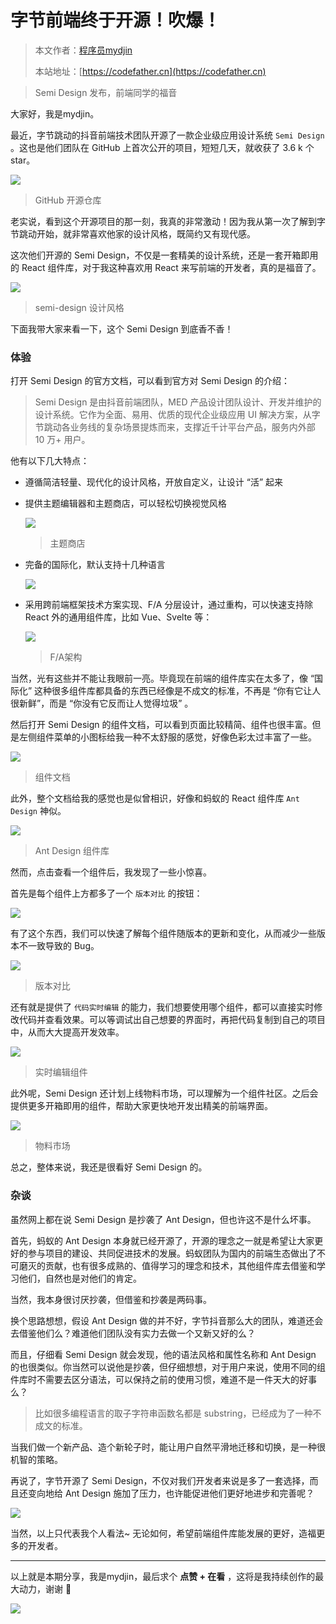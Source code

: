 # 字节前端终于开源！吹爆！

> 本文作者：[程序员mydjin](https://yuyuanweb.feishu.cn/wiki/Abldw5WkjidySxkKxU2cQdAtnah)
>
> 本站地址：[https://codefather.cn](https://codefather.cn)

> Semi Design 发布，前端同学的福音

大家好，我是mydjin。

最近，字节跳动的抖音前端技术团队开源了一款企业级应用设计系统 `Semi Design` 。这也是他们团队在 GitHub 上首次公开的项目，短短几天，就收获了 3.6 k 个 star。

![](https://pic.yupi.icu/5563/202311091151185.png)

> GitHub 开源仓库

老实说，看到这个开源项目的那一刻，我真的非常激动！因为我从第一次了解到字节跳动开始，就非常喜欢他家的设计风格，既简约又有现代感。

这次他们开源的 Semi Design，不仅是一套精美的设计系统，还是一套开箱即用的 React 组件库，对于我这种喜欢用 React 来写前端的开发者，真的是福音了。

![](https://pic.yupi.icu/5563/202311091151279.png)

> semi-design 设计风格

下面我带大家来看一下，这个 Semi Design 到底香不香！

### 体验

打开 Semi Design 的官方文档，可以看到官方对 Semi Design 的介绍：

> Semi Design 是由抖音前端团队，MED 产品设计团队设计、开发并维护的设计系统。它作为全面、易用、优质的现代企业级应用 UI 解决方案，从字节跳动各业务线的复杂场景提炼而来，支撑近千计平台产品，服务内外部 10 万+ 用户。

他有以下几大特点：

- 遵循简洁轻量、现代化的设计风格，开放自定义，让设计 “活” 起来

- 提供主题编辑器和主题商店，可以轻松切换视觉风格

  ![](https://pic.yupi.icu/5563/202311091151248.png)

  > 主题商店

- 完备的国际化，默认支持十几种语言

  ![](https://pic.yupi.icu/5563/202311091151221.png)

- 采用跨前端框架技术方案实现、F/A 分层设计，通过重构，可以快速支持除 React 外的通用组件库，比如 Vue、Svelte 等：

  ![](https://pic.yupi.icu/5563/202311091151173.png)

  > F/A架构

当然，光有这些并不能让我眼前一亮。毕竟现在前端的组件库实在太多了，像 “国际化” 这种很多组件库都具备的东西已经像是不成文的标准，不再是 “你有它让人很新鲜”，而是 “你没有它反而让人觉得垃圾” 。

然后打开 Semi Design 的组件文档，可以看到页面比较精简、组件也很丰富。但是左侧组件菜单的小图标给我一种不太舒服的感觉，好像色彩太过丰富了一些。

![](https://pic.yupi.icu/5563/202311091151209.png)

> 组件文档

此外，整个文档给我的感觉也是似曾相识，好像和蚂蚁的 React 组件库 `Ant Design` 神似。

![](https://pic.yupi.icu/5563/202311091151799.png)

> Ant Design 组件库

然而，点击查看一个组件后，我发现了一些小惊喜。

首先是每个组件上方都多了一个 `版本对比` 的按钮：

![](https://pic.yupi.icu/5563/202311091151805.png)

有了这个东西，我们可以快速了解每个组件随版本的更新和变化，从而减少一些版本不一致导致的 Bug。

![](https://pic.yupi.icu/5563/202311091151905.png)

> 版本对比

还有就是提供了 `代码实时编辑` 的能力，我们想要使用哪个组件，都可以直接实时修改代码并查看效果。可以等调试出自己想要的界面时，再把代码复制到自己的项目中，从而大大提高开发效率。

![](https://pic.yupi.icu/5563/202311091151900.png)

> 实时编辑组件

此外呢，Semi Design 还计划上线物料市场，可以理解为一个组件社区。之后会提供更多开箱即用的组件，帮助大家更快地开发出精美的前端界面。

![](https://pic.yupi.icu/5563/202311091151312.png)

> 物料市场

总之，整体来说，我还是很看好 Semi Design 的。

### 杂谈

虽然网上都在说 Semi Design 是抄袭了 Ant Design，但也许这不是什么坏事。

首先，蚂蚁的 Ant Design 本身就已经开源了，开源的理念之一就是希望让大家更好的参与项目的建设、共同促进技术的发展。蚂蚁团队为国内的前端生态做出了不可磨灭的贡献，也有很多成熟的、值得学习的理念和技术，其他组件库去借鉴和学习他们，自然也是对他们的肯定。

当然，我本身很讨厌抄袭，但借鉴和抄袭是两码事。

换个思路想想，假设 Ant Design 做的并不好，字节抖音那么大的团队，难道还会去借鉴他们么？难道他们团队没有实力去做一个又新又好的么？

而且，仔细看 Semi Design 就会发现，他的语法风格和属性名称和 Ant Design 的也很类似。你当然可以说他是抄袭，但仔细想想，对于用户来说，使用不同的组件库时不需要去区分语法，可以保持之前的使用习惯，难道不是一件天大的好事么？

> 比如很多编程语言的取子字符串函数名都是 substring，已经成为了一种不成文的标准。

当我们做一个新产品、造个新轮子时，能让用户自然平滑地迁移和切换，是一种很机智的策略。

再说了，字节开源了 Semi Design，不仅对我们开发者来说是多了一套选择，而且还变向地给 Ant Design 施加了压力，也许能促进他们更好地进步和完善呢？

![](https://pic.yupi.icu/5563/202311091151994.png)

当然，以上只代表我个人看法~ 无论如何，希望前端组件库能发展的更好，造福更多的开发者。



------


以上就是本期分享，我是mydjin，最后求个 **点赞 + 在看** ，这将是我持续创作的最大动力，谢谢 🙏

![](https://pic.yupi.icu/5563/202311091151249.png)
